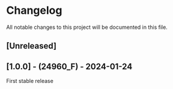 # Changelog

All notable changes to this project will be documented in this file.

## [Unreleased]

## [1.0.0] - (24960_F) - 2024-01-24
First stable release

